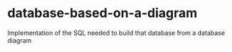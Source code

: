 # database-based-on-a-diagram
Implementation of the SQL needed to build that database from a database diagram
